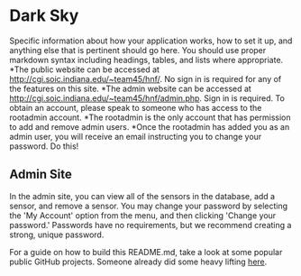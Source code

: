 # Dark Sky
Specific information about how your application works, how to set it up, and anything else that is pertinent should go here. You should use proper markdown syntax including headings, tables, and lists where appropriate.
*The public website can be accessed at http://cgi.soic.indiana.edu/~team45/hnf/. No sign in is required for any of the features on this site.
*The admin website can be accessed at http://cgi.soic.indiana.edu/~team45/hnf/admin.php. Sign in is required. To obtain an account, 
please speak to someone who has access to the rootadmin account. 
	*The rootadmin is the only account that has permission to add and remove admin users.
	*Once the rootadmin has added you as an admin user, you will receive an email instructing you to change your password. Do this!
	

## Admin Site
In the admin site, you can view all of the sensors in the database, add a sensor, and remove a sensor.
You may change your password by selecting the 'My Account' option from the menu, and then clicking 'Change your password.' Passwords have no requirements, but we recommend creating a strong,  unique password.


For a guide on how to build this README.md, take a look at some popular public GitHub projects. Someone already did some heavy lifting [here](https://github.com/matiassingers/awesome-readme).
